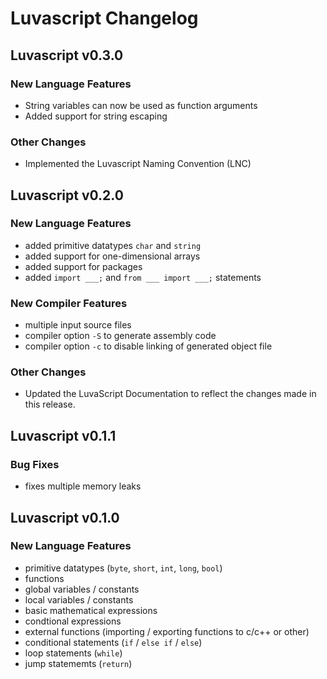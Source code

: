 # Luvascript Changelog

## Luvascript v0.3.0

### New Language Features
- String variables can now be used as function arguments
- Added support for string escaping

### Other Changes
- Implemented the Luvascript Naming Convention (LNC)

## Luvascript v0.2.0
### New Language Features
- added primitive datatypes `char` and `string`
- added support for one-dimensional arrays
- added support for packages
- added `import ___;` and `from ___ import ___;` statements

### New Compiler Features
- multiple input source files
- compiler option `-S` to generate assembly code
- compiler option `-c` to disable linking of generated object file

### Other Changes
- Updated the LuvaScript Documentation to reflect the changes made in this release.

## Luvascript v0.1.1
### Bug Fixes
- fixes multiple memory leaks

## Luvascript v0.1.0
### New Language Features

- primitive datatypes (`byte`, `short`, `int`, `long`, `bool`)
- functions
- global variables / constants
- local variables / constants
- basic mathematical expressions
- condtional expressions
- external functions (importing / exporting functions to c/c++ or other)
- conditional statements (`if` / `else if` / `else`)
- loop statements (`while`)
- jump statememts (`return`)